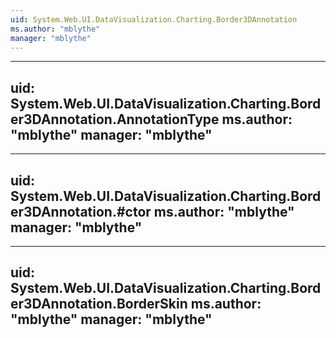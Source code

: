 ```yaml
---
uid: System.Web.UI.DataVisualization.Charting.Border3DAnnotation
ms.author: "mblythe"
manager: "mblythe"
---
```


---
uid: System.Web.UI.DataVisualization.Charting.Border3DAnnotation.AnnotationType
ms.author: "mblythe"
manager: "mblythe"
---

---
uid: System.Web.UI.DataVisualization.Charting.Border3DAnnotation.#ctor
ms.author: "mblythe"
manager: "mblythe"
---

---
uid: System.Web.UI.DataVisualization.Charting.Border3DAnnotation.BorderSkin
ms.author: "mblythe"
manager: "mblythe"
---
